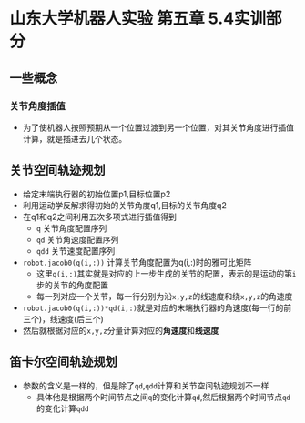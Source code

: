 # 山东大学机器人实验  第五章 5.4实训部分
## 一些概念
### 关节角度插值
- 为了使机器人按照预期从一个位置过渡到另一个位置，对其关节角度进行插值计算，就是插进去几个状态。
## 关节空间轨迹规划
- 给定末端执行器的初始位置p1,目标位置p2
- 利用运动学反解求得初始的关节角度q1,目标的关节角度q2
- 在q1和q2之间利用五次多项式进行插值得到
  - `q` 关节角度配置序列
  - `qd` 关节角速度配置序列
  - `qdd` 关节速度配置序列
- `robot.jacob0(q(i,:))` 计算关节角度配置为q(i,:)时的雅可比矩阵
  - 这里`q(i,:)`其实就是对应的上一步生成的关节的配置，表示的是运动的第`i`步的关节的角度配置
  - 每一列对应一个关节，每一行分别为沿`x,y,z`的线速度和绕`x,y,z`的角速度
- `robot.jacob0(q(i,:))*qd(i,:)`就是对应的末端执行器的角速度(每一行的前三个)，线速度(后三个)
- 然后就根据对应的`x,y,z`分量计算对应的**角速度**和**线速度**
## 笛卡尔空间轨迹规划
- 参数的含义是一样的，但是除了`qd`,`qdd`计算和关节空间轨迹规划不一样
  - 具体他是根据两个时间节点之间`q`的变化计算`qd`,然后根据两个时间节点`qd`的变化计算`qdd`